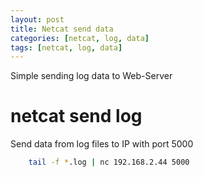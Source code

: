 ```yaml
---
layout: post
title: Netcat send data 
categories: [netcat, log, data]
tags: [netcat, log, data]
--- 
```

Simple sending log data to Web-Server

# netcat send log

Send data from log files to IP with port 5000

``` bash
    tail -f *.log | nc 192.168.2.44 5000
```
